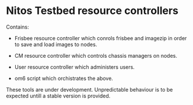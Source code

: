 Nitos Testbed resource controllers
=================

Contains:

- Frisbee resource controller which conrols frisbee and imagezip in order to
save and load images to nodes.

- CM resource controller which controls chassis managers on nodes.

- User resource controller which administers users.

- om6 script which orchistrates the above.

These tools are under development. Unpredictable behaviour is to be expected untill
a stable version is provided.
